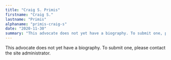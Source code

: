 ```yaml
---
title: "Craig S. Primis"
firstname: "Craig S."
lastname: "Primis"
alphaname: "primis-craig-s"
date: "2020-11-30"
summary: "This advocate does not yet have a biography. To submit one, please contact the site administrator."
---
```

This advocate does not yet have a biography. To submit one, please contact the site administrator.

